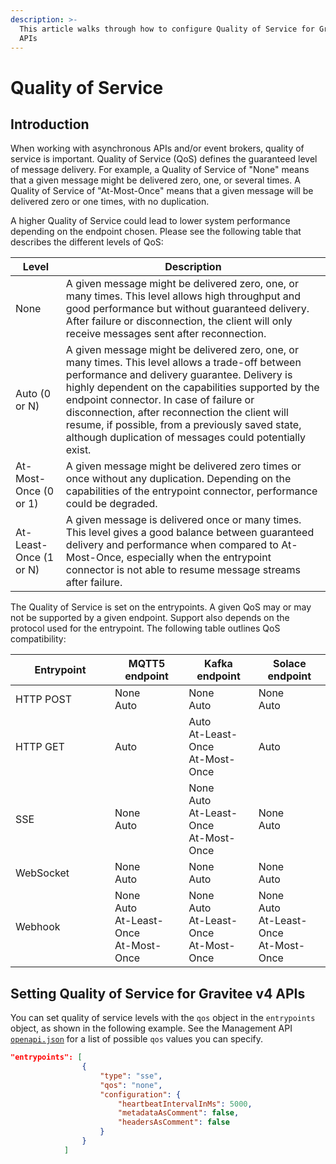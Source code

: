 ```yaml
---
description: >-
  This article walks through how to configure Quality of Service for Gravitee v4
  APIs
---
```


# Quality of Service

## Introduction

When working with asynchronous APIs and/or event brokers, quality of service is important. Quality of Service (QoS) defines the guaranteed level of message delivery. For example, a Quality of Service of "None" means that a given message might be delivered zero, one, or several times. A Quality of Service of "At-Most-Once" means that a given message will be delivered zero or one times, with no duplication.

A higher Quality of Service could lead to lower system performance depending on the endpoint chosen. Please see the following table that describes the different levels of QoS:

| Level                  | Description                                                                                                                                                                                                                                                                                                                                                                                                        |
| ---------------------- | ------------------------------------------------------------------------------------------------------------------------------------------------------------------------------------------------------------------------------------------------------------------------------------------------------------------------------------------------------------------------------------------------------------------ |
| None                   | A given message might be delivered zero, one, or many times. This level allows high throughput and good performance but without guaranteed delivery. After failure or disconnection, the client will only receive messages sent after reconnection.                                                                                                                                                                |
| Auto (0 or N)          | A given message might be delivered zero, one, or many times. This level allows a trade-off between performance and delivery guarantee. Delivery is highly dependent on the capabilities supported by the endpoint connector. In case of failure or disconnection, after reconnection the client will resume, if possible, from a previously saved state, although duplication of messages could potentially exist. |
| At-Most-Once (0 or 1)  | A given message might be delivered zero times or once without any duplication. Depending on the capabilities of the entrypoint connector, performance could be degraded.                                                                                                                                                                                                                                           |
| At-Least-Once (1 or N) | A given message is delivered once or many times. This level gives a good balance between guaranteed delivery and performance when compared to At-Most-Once, especially when the entrypoint connector is not able to resume message streams after failure.                                                                                                                                                          |

The Quality of Service is set on the entrypoints. A given QoS may or may not be supported by a given endpoint. Support also depends on the protocol used for the entrypoint. The following table outlines QoS compatibility:

<table><thead><tr><th width="143">Entrypoint</th><th>MQTT5 endpoint</th><th>Kafka endpoint</th><th>Solace endpoint</th></tr></thead><tbody><tr><td>HTTP POST</td><td>None<br>Auto</td><td>None<br>Auto</td><td>None<br>Auto</td></tr><tr><td>HTTP GET</td><td>Auto</td><td>Auto<br>At-Least-Once<br>At-Most-Once</td><td>Auto</td></tr><tr><td>SSE</td><td>None<br>Auto</td><td>None<br>Auto<br>At-Least-Once<br>At-Most-Once</td><td>None<br>Auto</td></tr><tr><td>WebSocket</td><td>None<br>Auto</td><td>None<br>Auto</td><td>None<br>Auto</td></tr><tr><td>Webhook</td><td>None<br>Auto<br>At-Least-Once<br>At-Most-Once</td><td>None<br>Auto<br>At-Least-Once<br>At-Most-Once</td><td>None<br>Auto<br>At-Least-Once<br>At-Most-Once</td></tr></tbody></table>

## Setting Quality of Service for Gravitee v4 APIs

You can set quality of service levels with the `qos` object in the `entrypoints` object, as shown in the following example. See the Management API [`openapi.json`](https://apim-3-20-x-api.team-apim.gravitee.dev/management/openapi.json) for a list of possible `qos` values you can specify.

```json
"entrypoints": [
                {
                    "type": "sse",
                    "qos": "none",
                    "configuration": {
                        "heartbeatIntervalInMs": 5000,
                        "metadataAsComment": false,
                        "headersAsComment": false
                    }
                }
            ]
```
